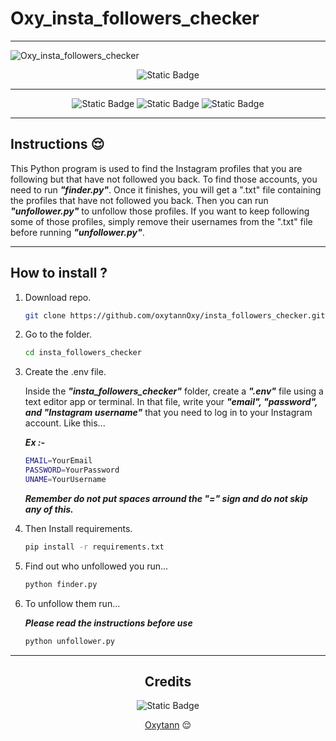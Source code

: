 # Oxy_insta_followers_checker
---
![Oxy_insta_followers_checker](https://i.ibb.co/9gCnqVQ/1e874aeb-bc55-4db7-a6ad-ba4d4b213f36.png)

<div align="center">

![Static Badge](https://img.shields.io/badge/oxytann-blue?style=for-the-badge)

---

![Static Badge](https://img.shields.io/badge/python-blue?style=flat&label=v%203.12.4&labelColor=green)
![Static Badge](https://img.shields.io/badge/selenium-blue?style=flat&label=v%204.23.1&labelColor=green)
![Static Badge](https://img.shields.io/badge/Apache-blue?style=flat&label=license&labelColor=green)

---
</div>

## Instructions 😌

This Python program is used to find the Instagram profiles that you are following but that have not followed you back. To find those accounts, you need to run ***"finder.py"***. Once it finishes, you will get a ".txt" file containing the profiles that have not followed you back. Then you can run ***"unfollower.py"*** to unfollow those profiles. If you want to keep following some of those profiles, simply remove their usernames from the ".txt" file before running ***"unfollower.py"***.

---

## How to install ?

1. Download repo.

    ```sh
    git clone https://github.com/oxytannOxy/insta_followers_checker.git
    ```

2. Go to the folder.

    ```sh
    cd insta_followers_checker
    ```

3. Create the .env file.

    Inside the ***"insta_followers_checker"*** folder, create a ***".env"*** file using a text editor app or terminal. In that file, write your ***"email", "password", and "Instagram username"*** that you need to log in to your Instagram account. Like this...

    ***Ex :-***

    ```sh
    EMAIL=YourEmail
    PASSWORD=YourPassword
    UNAME=YourUsername
    ```

    ***Remember do not put spaces arround the "=" sign and do not skip any of this.***

4. Then Install requirements.

    ```sh
    pip install -r requirements.txt
    ```

5. Find out who unfollowed you run...

    ```bash
    python finder.py
    ```

6. To unfollow them run...

    ***Please read the instructions before use***

    ```bash
    python unfollower.py
    ```
---

<div align="center">

## Credits

![Static Badge](https://img.shields.io/badge/oxytann-blue?style=flat)

[Oxytann](https://t.me/oxytann) 😌

</div>
